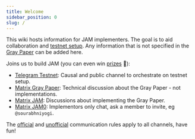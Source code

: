 ```yaml
---
title: Welcome
sidebar_position: 0
slug: /
---
```


This wiki hosts information for JAM implementers. The goal is to aid collaboration and [testnet
setup](https://github.com/jam-duna/jamtestnet). Any information that is not specified in the [Gray
Paper](https://graypaper.com) can be added here.

Joins us to build JAM (you can even win [prizes](https://jam.web3.foundation/) 🤫):
- [Telegram Testnet](https://t.me/jamtestnet): Causal and public channel to orchestrate on testnet setup.
- [Matrix Gray Paper](https://matrix.to/#/#graypaper:polkadot.io): Technical discussion about the Gray Paper - not implementations.
- [Matrix JAM](https://matrix.to/#/#jam:polkadot.io): Discussions about implementing the Gray Paper.
- [Matrix JAM0](https://docs.google.com/spreadsheets/d/1_Ar0CWH8cDq_mAoVkqZ20fXjfNQQ9ziv1jsVJBAfd1c/edit?gid=0#gid=0): Implementors only chat, ask a member to invite, eg `@sourabhniyogi`.

The [official](https://jam.web3.foundation/) and [unofficial](https://hackmd.io/@polkadot/jamprize) communication rules apply to all channels, have fun!
